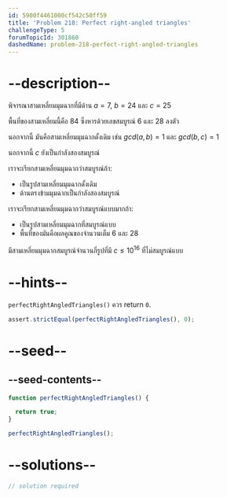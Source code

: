 ```yaml
---
id: 5900f4461000cf542c50ff59
title: 'Problem 218: Perfect right-angled triangles'
challengeType: 5
forumTopicId: 301860
dashedName: problem-218-perfect-right-angled-triangles
---
```


# --description--

พิจารณาสามเหลี่ยมมุมฉากที่มีด้าน $a=7$, $b=24$ และ $c=25$

พื้นที่ของสามเหลี่ยมนี้คือ 84 ซึ่งหารด้วยเลขสมบูรณ์ 6 และ 28 ลงตัว

นอกจากนี้ มันคือสามเหลี่ยมมุมฉากดั้งเดิม เช่น $gcd(a,b) = 1$ และ $gcd(b,c) = 1$

นอกจากนี้ $c$ ยังเป็นกำลังสองสมบูรณ์

เราจะเรียกสามเหลี่ยมมุมฉากว่าสมบูรณ์ถ้า:

- เป็นรูปสามเหลี่ยมมุมฉากดั้งเดิม
- ด้านตรงข้ามมุมฉากเป็นกำลังสองสมบูรณ์

เราจะเรียกสามเหลี่ยมมุมฉากว่าสมบูรณ์แบบมากถ้า:

- เป็นรูปสามเหลี่ยมมุมฉากที่สมบูรณ์แบบ
- พื้นที่ของมันคือผลคูณของจำนวนเต็ม 6 และ 28

มีสามเหลี่ยมมุมฉากสมบูรณ์จำนวนกี่รูปที่มี $c ≤ {10}^{16}$ ที่ไม่สมบูรณ์แบบ

# --hints--

`perfectRightAngledTriangles()` ควร return `0`.

```js
assert.strictEqual(perfectRightAngledTriangles(), 0);
```

# --seed--

## --seed-contents--

```js
function perfectRightAngledTriangles() {

  return true;
}

perfectRightAngledTriangles();
```

# --solutions--

```js
// solution required
```
